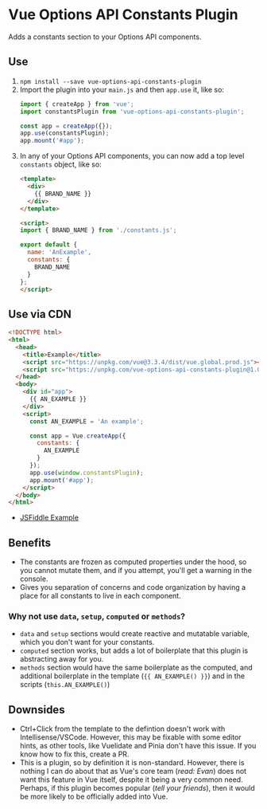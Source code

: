 # Vue Options API Constants Plugin

Adds a constants section to your Options API components.


## Use

1. `npm install --save vue-options-api-constants-plugin`
1. Import the plugin into your `main.js` and then `app.use` it, like so:
    ```js
    import { createApp } from 'vue';
    import constantsPlugin from 'vue-options-api-constants-plugin';
    
    const app = createApp({});
    app.use(constantsPlugin);
    app.mount('#app');
    ```
1. In any of your Options API components, you can now add a top level `constants` object, like so:
    ```html
    <template>
      <div>
        {{ BRAND_NAME }}
      </div>
    </template>

    <script>
    import { BRAND_NAME } from './constants.js';

    export default {
      name: 'AnExample',
      constants: {
        BRAND_NAME
      }
    };
    </script>
    ```

## Use via CDN

```html
<!DOCTYPE html>
<html>
  <head>
    <title>Example</title>
    <script src="https://unpkg.com/vue@3.3.4/dist/vue.global.prod.js"></script>
    <script src="https://unpkg.com/vue-options-api-constants-plugin@1.0.0/cdn.js"></script>
  </head>
  <body>
    <div id="app">
      {{ AN_EXAMPLE }}
    </div>
    <script>
      const AN_EXAMPLE = 'An example';

      const app = Vue.createApp({
        constants: {
          AN_EXAMPLE
        }
      });
      app.use(window.constantsPlugin);
      app.mount('#app');
    </script>
  </body>
</html>
```
* [JSFiddle Example](https://jsfiddle.net/wLcj1zb7/)


## Benefits

* The constants are frozen as computed properties under the hood, so you cannot mutate them, and if you attempt, you'll get a warning in the console.
* Gives you separation of concerns and code organization by having a place for all constants to live in each component.


### Why not use `data`, `setup`, `computed` or `methods`?

* `data` and `setup` sections would create reactive and mutatable variable, which you don't want for your constants.
* `computed` section works, but adds a lot of boilerplate that this plugin is abstracting away for you.
* `methods` section would have the same boilerplate as the computed, and additional boilerplate in the template (`{{ AN_EXAMPLE() }}`) and in the scripts (`this.AN_EXAMPLE()`)


## Downsides

* Ctrl+Click from the template to the defintion doesn't work with Intellisense/VSCode. However, this may be fixable with some editor hints, as other tools, like Vuelidate and Pinia don't have this issue. If you know how to fix this, create a PR.
* This is a plugin, so by definition it is non-standard. However, there is nothing I can do about that as Vue's core team (*read: Evan*) does not want this feature in Vue itself, despite it being a very common need. Perhaps, if this plugin becomes popular (*tell your friends*), then it would be more likely to be officially added into Vue.
